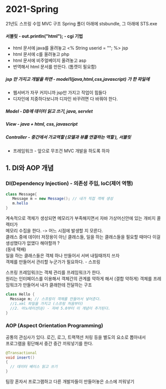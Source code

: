 # 2021-Spring
21년도 스프링 수업
MVC 구조
Spring 폴더 아래에 stsbundle, 그 아래에 STS.exe

#### 서블릿 - out.println("html"); - cgi 기법

- html 문서에 java를 올려놓고 <% String userid = ""; %> jsp
- html 문서에 c를 올려놓고 php
- html 문서에 비주얼베이지 올려놓고 asp
- 번역해서 html 문서를 만든다. (톰캣이 필요함)

##### jsp 만 가지고 개발을 하면 - model1(java,html,css,javascript) 가 한 파일에

- 웹서버가 자꾸 커지니까 jsp만 가지고 작업이 힘들다
- 디자인에 치중하다보니까 디자인 바꾸려면 다 바꿔야 한다.

##### Model - DB에 데이터 읽고 쓰기, java, servlet
##### View - java + html, css, javascript
##### Controller - 중간에서 가교역할 (모델과 뷰를 연결하는 역할 ), 서블릿

- 프레임워크 - 앞으로 무조건 MVC 개발을 하도록 하자

## 1. DI와 AOP 개념
### DI(Dependency Injection) - 의존성 주입, IoC(제어 역행)
``` java
class Message{
   Message m = new Message(); // 내가 직접 객체 생성
   m.hello
}
```
계속적으로 객체가 생성되면 메모리가 부족해지면서 자바 가상머신안에 있는 개비지 콜렉터가    
메모리 수집을 한다. -> 어느 시점에 발생할 지 모른다.     
클래스 중에 데이터 저장용이 아닌 클래스들, 일을 하는 클래스들을 필요할 때마다 이걸 생성했다가 없앴다 해야할까 ?      
(동네 택배)    
일을 하는 클래스들은 객체 하나 만들어서 서버 내릴때까지 쓰자     
객체를 만들어서 관리할 누군가가 필요하다. - 스프링      

스프링 프레임워크는 객체 관리를 프레임워크가 한다.     
원리는 인터페이스를 이용해서 객체간의 관계를 약하게 해서 (결합 약하게) 객체를 프레임워크가 만들어서 내가 클래한테 전달하는 구조     

``` java
class Hello {
  Message m; // 스프링이 객체를 만들어서 넣어준다. 
  //1.xml 파일을 가지고 (스프링 처음부터)
  //2. 어노테이션(@) - 자바 5.0부터 이 개념이 추가된다.
}
```
### AOP (Aspect Orientation Programming)
공통의 관심사가 있다. 로긴, 로그, 트랙잭션 처링 등을 별도의 요소로 뽑아내서     
프로그램을 횡단해서 중간 중간 끼워넣기를 한다.

``` java
@Transactional
void insert() 
{
  // 데이터 베이스 읽고 쓰기
}
```
팀장 혼자서 프로그램하고 다른 개발자들이 만들어놓은 소스에 끼워넣기
